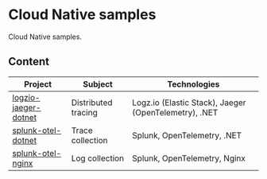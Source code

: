 # Cloud Native samples

Cloud Native samples.

## Content

Project | Subject | Technologies
------- | ------- | ------------
[logzio-jaeger-dotnet](./logzio-jaeger-dotnet/README.md) | Distributed tracing | Logz.io (Elastic Stack), Jaeger (OpenTelemetry), .NET
[splunk-otel-dotnet](./splunk-otel-dotnet/README.md) | Trace collection | Splunk, OpenTelemetry, .NET
[splunk-otel-nginx](./splunk-otel-nginx/README.md) | Log collection | Splunk, OpenTelemetry, Nginx
